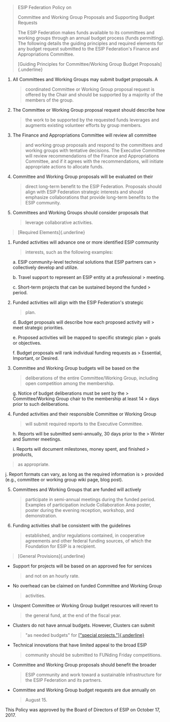 > ESIP Federation Policy on
>
> Committee and Working Group Proposals and Supporting Budget Requests
>
> The ESIP Federation makes funds available to its committees and
> working groups through an annual budget process (funds permitting).
> The following details the guiding principles and required elements for
> any budget request submitted to the ESIP Federation's Finance and
> Appropriations Committee.
>
> [Guiding Principles for Committee/Working Group Budget
> Proposals]{.underline}

1.  All Committees and Working Groups may submit budget proposals. A
    > coordinated Committee or Working Group proposal request is offered
    > by the Chair and should be supported by a majority of the members
    > of the group.

2.  The Committee or Working Group proposal request should describe how
    > the work to be supported by the requested funds leverages and
    > augments existing volunteer efforts by group members.

3.  The Finance and Appropriations Committee will review all committee
    > and working group proposals and respond to the committees and
    > working groups with tentative decisions. The Executive Committee
    > will review recommendations of the Finance and Appropriations
    > Committee, and if it agrees with the recommendations, will
    > initiate appropriate actions to allocate funds.

4.  Committee and Working Group proposals will be evaluated on their
    > direct long-term benefit to the ESIP Federation. Proposals should
    > align with ESIP Federation strategic interests and should
    > emphasize collaborations that provide long-term benefits to the
    > ESIP community.

5.  Committees and Working Groups should consider proposals that
    > leverage collaborative activities.

> [Required Elements]{.underline}

1.  Funded activities will advance one or more identified ESIP community
    > interests, such as the following examples:

    a.  ESIP community-level technical solutions that ESIP partners can
        > collectively develop and utilize.

    b.  Travel support to represent an ESIP entity at a professional
        > meeting.

    c.  Short-term projects that can be sustained beyond the funded
        > period.

2.  Funded activities will align with the ESIP Federation's strategic
    > plan.

    d.  Budget proposals will describe how each proposed activity will
        > meet strategic priorities.

    e.  Proposed activities will be mapped to specific strategic plan
        > goals or objectives.

    f.  Budget proposals will rank individual funding requests as
        > Essential, Important, or Desired.

3.  Committee and Working Group budgets will be based on the
    > deliberations of the entire Committee/Working Group, including
    > open competition among the membership.

    g.  Notice of budget deliberations must be sent by the
        > Committee/Working Group chair to the membership at least 14
        > days prior to such deliberations.

4.  Funded activities and their responsible Committee or Working Group
    > will submit required reports to the Executive Committee.

    h.  Reports will be submitted semi-annually, 30 days prior to the
        > Winter and Summer meetings.

    i.  Reports will document milestones, money spent, and finished
        > products,

> as appropriate.

j.  Report formats can vary, as long as the required information is
    > provided (e.g., committee or working group wiki page, blog post).

<!-- -->

5.  Committees and Working Groups that are funded will actively
    > participate in semi-annual meetings during the funded period.
    > Examples of participation include Collaboration Area poster,
    > poster during the evening reception, workshop, and demonstration.

6.  Funding activities shall be consistent with the guidelines
    > established, and/or regulations contained, in cooperative
    > agreements and other federal funding sources, of which the
    > Foundation for ESIP is a recipient.

> [General Provisions]{.underline}

-   Support for projects will be based on an approved fee for services
    > and not on an hourly rate.

-   No overhead can be claimed on funded Committee and Working Group
    > activities.

-   Unspent Committee or Working Group budget resources will revert to
    > the general fund, at the end of the fiscal year.

-   Clusters do not have annual budgets. However, Clusters can submit
    > \"as needed budgets\" for [[\"special
    > projects.\"]{.underline}](https://docs.google.com/document/d/1b3ZZ7pvDHsx9Qf8wv-9VXi8IEdm7MLSmBNGQ_Elk1b0/edit#)

-   Technical innovations that have limited appeal to the broad ESIP
    > community should be submitted to FUNding Friday competitions.

-   Committee and Working Group proposals should benefit the broader
    > ESIP community and work toward a sustainable infrastructure for
    > the ESIP Federation and its partners.

-   Committee and Working Group budget requests are due annually on
    > August 15.

This Policy was approved by the Board of Directors of ESIP on October
17, 2017.
